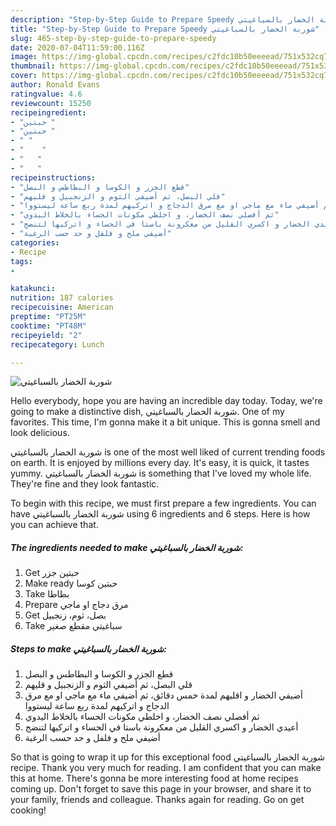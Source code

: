 ```yaml
---
description: "Step-by-Step Guide to Prepare Speedy شوربة الخضار بالسباغيتي"
title: "Step-by-Step Guide to Prepare Speedy شوربة الخضار بالسباغيتي"
slug: 465-step-by-step-guide-to-prepare-speedy
date: 2020-07-04T11:59:00.116Z
image: https://img-global.cpcdn.com/recipes/c2fdc10b50eeeead/751x532cq70/الصورة-الرئيسية-لوصفةشوربة-الخضار-بالسباغيتي.jpg
thumbnail: https://img-global.cpcdn.com/recipes/c2fdc10b50eeeead/751x532cq70/الصورة-الرئيسية-لوصفةشوربة-الخضار-بالسباغيتي.jpg
cover: https://img-global.cpcdn.com/recipes/c2fdc10b50eeeead/751x532cq70/الصورة-الرئيسية-لوصفةشوربة-الخضار-بالسباغيتي.jpg
author: Ronald Evans
ratingvalue: 4.6
reviewcount: 15250
recipeingredient:
- "حبتين "
- "حبتين "
- " "
- "    "
- "   "
- "   "
recipeinstructions:
- "قطع الجزر و الكوسا و البطاطس و البصل"
- "قلي البصل، ثم أضيفي الثوم و الزنجبيل و قليهم"
- "أضيفي الخضار و اقليهم لمدة خمس دقائق، ثم أضيفي ماء مع ماجي او مع مرق الدجاج و اتركيهم لمدة ربع ساعة ليستووا"
- "ثم أفصلي نصف الخضار، و اخلطي مكونات الحساء بالخلاط اليدوي"
- "أعيدي الخضار و اكسري القليل من معكرونة باستا في الحساء و اتركيها لتنضج"
- "أضيفي ملح و فلفل و حد حسب الرغبة"
categories:
- Recipe
tags:
- 

katakunci:  
nutrition: 187 calories
recipecuisine: American
preptime: "PT25M"
cooktime: "PT48M"
recipeyield: "2"
recipecategory: Lunch

---
```



![شوربة الخضار بالسباغيتي](https://img-global.cpcdn.com/recipes/c2fdc10b50eeeead/751x532cq70/الصورة-الرئيسية-لوصفةشوربة-الخضار-بالسباغيتي.jpg)

Hello everybody, hope you are having an incredible day today. Today, we're going to make a distinctive dish, شوربة الخضار بالسباغيتي. One of my favorites. This time, I'm gonna make it a bit unique. This is gonna smell and look delicious.



شوربة الخضار بالسباغيتي is one of the most well liked of current trending foods on earth. It is enjoyed by millions every day. It's easy, it is quick, it tastes yummy. شوربة الخضار بالسباغيتي is something that I've loved my whole life. They're fine and they look fantastic.


To begin with this recipe, we must first prepare a few ingredients. You can have شوربة الخضار بالسباغيتي using 6 ingredients and 6 steps. Here is how you can achieve that.

<!--inarticleads1-->

##### The ingredients needed to make شوربة الخضار بالسباغيتي:

1. Get حبتين جزر
1. Make ready حبتين كوسا
1. Take  بطاطا
1. Prepare  مرق دجاج او ماجي
1. Get  بصل، ثوم، زنجبيل
1. Take  سباغيتي مقطع صغير




<!--inarticleads2-->

##### Steps to make شوربة الخضار بالسباغيتي:

1. قطع الجزر و الكوسا و البطاطس و البصل
1. قلي البصل، ثم أضيفي الثوم و الزنجبيل و قليهم
1. أضيفي الخضار و اقليهم لمدة خمس دقائق، ثم أضيفي ماء مع ماجي او مع مرق الدجاج و اتركيهم لمدة ربع ساعة ليستووا
1. ثم أفصلي نصف الخضار، و اخلطي مكونات الحساء بالخلاط اليدوي
1. أعيدي الخضار و اكسري القليل من معكرونة باستا في الحساء و اتركيها لتنضج
1. أضيفي ملح و فلفل و حد حسب الرغبة




So that is going to wrap it up for this exceptional food شوربة الخضار بالسباغيتي recipe. Thank you very much for reading. I am confident that you can make this at home. There's gonna be more interesting food at home recipes coming up. Don't forget to save this page in your browser, and share it to your family, friends and colleague. Thanks again for reading. Go on get cooking!
